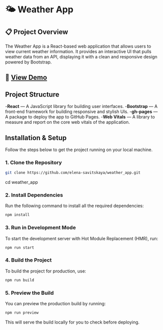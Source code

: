 # 🌤️ Weather App

## 📋 Project Overview
The Weather App is a React-based web application that allows users to view current weather information. It provides an interactive UI that pulls weather data from an API, displaying it with a clean and responsive design powered by Bootstrap.

## 🚀 [**View Demo**](https://elena-savitskaya.github.io/weather_app/)

## Project Structure

-**React** — A JavaScript library for building user interfaces.
-**Bootstrap** — A front-end framework for building responsive and stylish UIs.
-**gh-pages** — A package to deploy the app to GitHub Pages.
-**Web Vitals** — A library to measure and report on the core web vitals of the application.

## Installation & Setup
Follow the steps below to get the project running on your local machine.

### 1. Clone the Repository

```bash
git clone https://github.com/elena-savitskaya/weather_app.git
```
cd weather_app

### 2. Install Dependencies
Run the following command to install all the required dependencies:

```bash
npm install
```

### 3. Run in Development Mode
To start the development server with Hot Module Replacement (HMR), run:

```bash
npm run start
```

### 4. Build the Project
To build the project for production, use:

```bash
npm run build
```

### 5. Preview the Build
You can preview the production build by running:

```bash
npm run preview
```

This will serve the build locally for you to check before deploying.

